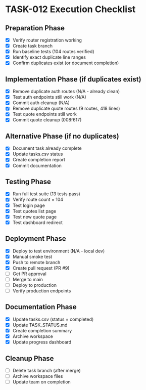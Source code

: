 # TASK-012 Execution Checklist

## Preparation Phase
- [x] Verify router registration working
- [x] Create task branch
- [x] Run baseline tests (104 routes verified)
- [x] Identify exact duplicate line ranges
- [x] Confirm duplicates exist (or document completion)

## Implementation Phase (if duplicates exist)
- [x] Remove duplicate auth routes (N/A - already clean)
- [x] Test auth endpoints still work (N/A)
- [x] Commit auth cleanup (N/A)
- [x] Remove duplicate quote routes (9 routes, 418 lines)
- [x] Test quote endpoints still work
- [x] Commit quote cleanup (008f617)

## Alternative Phase (if no duplicates)
- [x] Document task already complete
- [x] Update tasks.csv status
- [x] Create completion report
- [x] Commit documentation

## Testing Phase
- [x] Run full test suite (13 tests pass)
- [x] Verify route count = 104
- [x] Test login page
- [x] Test quotes list page
- [x] Test new quote page
- [x] Test dashboard redirect

## Deployment Phase
- [x] Deploy to test environment (N/A - local dev)
- [x] Manual smoke test
- [x] Push to remote branch
- [x] Create pull request (PR #9)
- [ ] Get PR approval
- [ ] Merge to main
- [ ] Deploy to production
- [ ] Verify production endpoints

## Documentation Phase
- [x] Update tasks.csv (status = completed)
- [x] Update TASK_STATUS.md
- [x] Create completion summary
- [x] Archive workspace
- [x] Update progress dashboard

## Cleanup Phase
- [ ] Delete task branch (after merge)
- [ ] Archive workspace files
- [ ] Update team on completion
